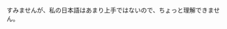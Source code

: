



すみませんが、私の日本語はあまり上手ではないので、ちょっと理解できません。

<audio src="./voice-recording/cannot-understand.m4a" />

- よく聞こえなかった時

可以再说一遍吗

うん？すみません、もう一度言ってもらえますか

<audio id="audio1" controls="" preload="none">
      <source id="" src="./voice-recording/speak-again.m4a">
</audio>


- 一部分だけ分からないとき

何、いつ、どこ、誰

**いつ**からおきなわ旅行に行くの？

昨日、**誰**にあったの？



- オンラインや電話のとき

音声の調子が悪いようです

お電話が遠いようです



ポイント｜最初の挨拶

初めまして



ポイント｜音声映像に問題がないか確認している

> おんせい
>
> えいぞう
>
> かくにん

<audio id="audio1" controls="" preload="none">
      <source id="mp3" src="./voice-recording/p-check-out-audio-and-video.mp3">
</audio>


1. 聞こえますか
2. 音声大丈夫でしょうか
3. 聞こえておりますか



### 自己紹介

- 自己紹介をしてください。 
- 自己紹介をお願いします。 
- 自己紹介をお願いできますか。 
- 簡単な自己紹介をしていただいてもよろしいですか

本日は貴重なお時間をいただき、 ありがとうございます。

武漢大学、水利水電学院のルアン・ヤンハンと申します。

*中国福建省出身です。*

趣味は日本のアニメ、筋トレ、そして歌を歌うことです。

本日はよろしくお願いいたします。

> 貴重（きちょう）
>
> 福建省（ふっけんしょう）

<audio id="audio3" controls="" preload="none">
      <source id="mp3" src="./voice-recording/self-introduction.m4a">
</audio>



質問

- 日本語を学習して何年ですか？

去年の五月から勉強を始めて、現在で約半年間勉強しています

> 学習（がくしゅう）
>
> 約（やく）

<audio id="audio2" controls="" preload="none">
      <source id="mp3" src="./voice-recording/去年の五月から勉強を始めて 現在で約半年.mp3">
</audio>






- **どのように日本語を勉強しましたか？**

日本語は独学で勉強しています。



- 日本語のスピーキング、リスニング、ライティング、 リーディングどれが一番得意ですか？

まだ半年くらいなので、 まだすらすら喋れるレベルにはなっていませんが、 これからも引き続き頑張っていきたいと思います。

> 引き続き（ひきつずき）

<audio id="audio1" controls="" preload="none">
      <source id="mp3" src="./voice-recording/continue-to-learn-japanese.m4a">
</audio>


### 今まで使ったプログラミング言語


- 今まで使ったプログラミング言語は何ですか？ 得意な言語は何ですか？

<audio id="audio1" controls="" preload="none">
      <source id="mp3" src="./voice-recording/q-what-is-your-code-language.mp3">
</audio>


研究室の先生がもらった仕事に携わったことがあります。 具体的に、JQueryを使ったプロジェクトや、上海政府と協力したシステム開発、 などの経験があります。

<audio id="audio1" controls="" preload="none">
      <source id="mp3" src="./voice-recording/研究室の先生がもらった仕事に携わったこと.m4a">
</audio>


> 言語（げんご）
>
> 研究室（けんきゅしつ）
>
> 携わる（たずさわる）involved
>
> 具体的（ぐたいてき）
>
> 協力（きょうりょく）
>
> 経験（けいけん）


追加

前者は多くの機能を備えたプロジェクトで、 後者はJavaScriptとReactフレームワークを使用してフロントエンドを開発し、 Expressを使用してバックエンドを開発しました。

> 前者（ぜんしゃ）
>
> 機能（きのう）
>
> 備える（そなえる）　prepare
>
> 後者（こうしゃ）
>
> 使用（しよう）

<audio id="audio2" controls="" preload="none">
      <source id="mp3" src="./voice-recording/language-and-project-addition.m4a">
</audio>


### 長所と短所

- 強いところと弱いところ


- 長所と短所

私の強みは、独学の能力が非常に高く、 新しい知識に対する好奇心を持ち続けていることです。一方で、 自分に厳しすぎるというところが弱みだと思っています。

<audio id="audio1" controls="" preload="none">
      <source id="mp3" src="./voice-recording/advantages-and-disadvantages.mp3">
</audio>

> 長所と短所（ちょうしょ　と　たんしょ）
>
> 非常に（ひじょうに）
>
> 知識（ちしき）
>
> 好奇心（こうきしん）
>
> 一方で（いっぽうで）on the other hand
>
> 厳しすぎる （きびしすぎる）　too strict



### サークルとアルバイト


- サークル活動とアルバイトはありますか

大学では、水利学に関する授業だけでなく、 さまざまなプログラミングスキルを独学し、 コンピューターアルゴリズムのコンテストにも参加しました。

<audio id="audio2" controls="" preload="none">
      <source id="mp3" src="./voice-recording/club-activities-and-part-time-jobs.mp3">
</audio>


### 自分の趣味









- 残業は大丈夫ですか

> 残業（ざんぎょう）

少しあるなら、大丈夫です。 たとえば、１日、１時間とか２時間くらいでしたら、 特に大丈夫です。

<audio id="audio2" controls="" preload="none">
      <source id="mp3" src="./voice-recording/work-overtime.mp3">
</audio>



- お給料の希望はありますか

特にございません、御社の規定に**従います**

<audio id="audio1" controls="" preload="none">
      <source id="mp3" src="./voice-recording/expected-salary.m4a">
</audio>


> 給料（きゅうりょう）
>
> 希望（きぼう）
>
> 規定（きてい）
>
> **従う（したがう）** follow / obey the rule


- 最初は給料が低いですが、問題ないですか

はい、最初は低い給料でも構いません。会社で成長し、貢献したいと考えています。将来的には20-25万円の給料を目指して働きます。

<audio id="audio1" controls="" preload="none">
      <source id="mp3" src="./voice-recording/low-initial-salary.mp3">
</audio>


> 給料（きゅうりょう）
>
> 構いません （かまいません） 　does not matter  構う
>
> 成長（せいちょう）
>
> 貢献（こうけん）
>
> 目指（めざ）　aim



- 就業（しゅうぎょう）
- いつ出勤できますか?
- では、採用になった場合、何時から働くことができますか

<audio id="audio1" controls="" preload="none">
      <source id="mp3" src="./voice-recording/q-when-to-start-work.m4a">
</audio>


来年７月卒業の予定ですが、 採用してくれる会社があれば、 いまからでも手続き開始可能です。

<audio id="audio1" controls="" preload="none">
      <source id="mp3" src="./voice-recording/time-to-start-working.mp3">
</audio>


> 場合（ばあい）
>
> 出勤（しゅっきん）
>
> 就業（しゅうぎょう）
>
> 可能（かのう）
>
> 卒業（そつぎょう）
>
> 予定（よてい）
>
> 採用（さいよう）
>
> してくれる want to do
>
> があれば if exist
>
> 手続き開始（てつづきかいし）　start procedure
>
> 可能（かのう）



- なぜ転職しようと思ったんですか？

<audio id="audi1o" controls="" preload="none">
      <source id="mp3" src="./voice-recording/q-why-change-major.m4a">
</audio>


新しい分野にチャレンジしたいと思いました

<audio id="aud1io" controls="" preload="none">
      <source id="mp3" src="./voice-recording/challenge-in-a-new-field.m4a">
</audio>


> 転職（てんしょく） job change







- 面接の終わり時間

この度は面接の機会をいただき、ありがとうございました

<audio id="aud1io" controls="" preload="none">
      <source id="mp3" src="./voice-recording/end-time-of-interview.mp3">
</audio>


> 度（たび） 
>
> 機会（きかい）opportunity
>
> いただく   丁寧   have it 　（get it from others）



`obsoleted`*卒業のプロジェクト*

*私は、すでに3つのフルスタック開発プロジェクトを成功裏に終えています。私は特にフロントエンド開発に長けています。最初の2つのプロジェクトは国家重点プロジェクトで、3つ目は上海政府との協力プロジェクトでした。これらのプロジェクトはすべて予定通りに完了し、甲側から高い評価を受けました。特に、炭素中和プラットフォームは国内初の炭素中和評価システムで、既に導入されています。このシステムは数千の土地をカバーし、国内トップレベルに達しています。*

<audio id="1audio" controls="" preload="none">
      <source id="mp3" src="./voice-recording/graduation-project.m4a">
</audio>


我已成功完成了三个全栈开发项目，尽管我更专注于前端开发。前两个项目是国家级重点项目，而第三个与上海政府合作。这三个项目都在时间表内完成，得到了甲方的高度赞誉。特别是碳中和平台，它是全国首个碳中和评估系统，并已成功投入使用。该系统涵盖了数千田块的评估，达到了全国领先水平。



### 卒業のプロジェクト

<audio id="1audio" style="width:100%" src="./voice-recording/3つのフルスタック開発プロジェクトを成功.mp3" />

- 卒業のプロジェクト-簡単なバージョン　　
- いまのお仕事内容、簡単に紹介 

3つのフルスタック開発プロジェクトを成功に導きました。特に、フロントエンド開発が得意です。最初の2つは国の大事なプロジェクトで、3つ目は上海政府と協力したプロジェクトでした。全部予定通りに終わり、高い評価をもらいました。特に、炭素中和プラットフォームは国内初のシステムで、もう使われています。このシステムは広範な地域をカバーし、国内でトップの位置にあります。さらに、私の仕事（フロントエンドシステム）がDragon TVで報道されました。

> 最初の さいしょの　
>
> 評価　ひょうか　１
>
> 予定通り　よていどおり　
>
> 炭素中和　たんそちゅうわ
>
> 初の　はつの
>
> 広範 　こうはん　
>
> 地域　ちいき　１
>
> 報道　ほうどう





### 日本で働きたい理由

理由は３つあります。

<audio id="1audio" style="width:100%" src="./voice-recording/グローバルなネットワーキングの機会 日本.mp3" />

まず第一に

グローバルなネットワーキングの機会：日本は多様でダイナミックなビジネス環境を持ち、多くの国際的な企業、スタートアップ、研究機関が存在します。日本での仕事は、しょくぎょうてきネットワークをかくだいし、異なる文化や背景を持つ専門家との関係をこうちくする機会を提供してくれます。

> 機会　きかい　０
>
> 多様　たよう
>
> 職業　しょくぎょう
>
> 拡大 かくだい
>
> 構築 こうちく

Global Networking Opportunities: Japan has a diverse and dynamic business landscape with numerous international corporations, startups, and research institutions. Working in Japan would give me the chance to expand my professional network and build relationships with professionals from different cultures and backgrounds.

<audio id="1audio" style="width:100%" src="./voice-recording/ワークライフバランス 日本はワークライフ.mp3" />

次に、

ワークライフバランス：日本はワークライフバランスを重視し、従業員の健康を大切にすることで知られています。日本の企業は柔軟な勤務時間、休暇、仕事以外での個人の成長や発展の機会を重視しています。

> 重視　じゅうし　１
>
> 従業員　じゅうぎょういん　３
>
> 個人　こじん　１
>
> 成長　せいちょう　

Work-Life Balance: Japan is known for its emphasis on work-life balance and valuing employee well-being. Japanese companies often prioritize a healthy work-life balance, offering benefits such as flexible work hours, vacation time, and opportunities for personal development and growth outside of work.

`obsoleted`

*ACGN（アニメ、コミック、ゲーム、小説）文化：日本は、アニメ、マンガ、ビデオゲーム、小説など多様なACGN文化で広く称賛されています。日本での仕事は、ACGNの発祥地に没入する機会を提供し、このユニークな文化現象に関連した産業に携わる可能性があります。*

*ACGN (Anime, Comic, Game, Novel) Culture: Japan is widely celebrated for its vibrant ACGN culture, which includes anime, manga, video games, and novels. Working in Japan would allow me to be immersed in the birthplace of ACGN and potentially be involved in industries related to this unique cultural phenomenon.*



<audio id="1audio" style="width:100%" src="./voice-recording/最後に 日本では アニメ マンガ ゲーム.mp3" />

最後に、

日本では、アニメ、マンガ、ゲーム、小説などのACGN文化がとても人気です。この文化に関連する仕事をすると、日本のACGNの起源に触れたり、面白い産業に関わったりするチャンスがあります。

> 小説　しょうせつ　０
>
> 起源　きげん　１
>
> 触れる　ふれる　０
>
> 産業　さんぎょう　０
>
> 関わる　かかわる　３ 关系、涉及到

Japan is widely admired for its diverse ACGN culture, including anime, manga, video games, and novels. Working in Japan might offer you the opportunity to immerse yourself in the birthplace of ACGN and potentially be involved in industries related to this unique cultural phenomenon.



### ストレス

ストレスに対処する方法は何ですか？

<audio id="1audio" style="width:100%" src="./voice-recording/ストレスが高まると 私は 友達に話す ア.mp3" />

ストレスが高まると、私は[友達に話す、アニメを観る、ジョギングなど]を通じてリフレッシュします。また、効果的なタイムマネジメントを心掛けて、ストレスを予防しています。

> 効果的な　こうか
>
> 心掛ける　こころがける
>
> 予防　よぼう



### 企業文化

<audio id="1audio" style="width:100%" src="./voice-recording/日本の仕事では みんなで協力して 丁寧で.mp3" />

日本の仕事では、みんなで協力して、丁寧で正直な態度が大切だと思うんだ。これらを守りながら、チームに貢献していきたいです。





### introduce my value for japan

日本は、ロボット技術（ぎじゅつ）、人工知能（じんこうちのう）、自動化技術などの分野で世界をリードしています。日本の伝統的な技術と最先端技術の組み合わせ（くみあわせ）は、精密工学（せいみつこうがく）やロボット技術などの革新（かくしん）を進めています。

**私のコンピューター開発の経験は、この分野で大きな利点となります。日本語と英語のスキルは、国際的なビジネスやプロジェクトで重要です。**日本語の理解が、チームでのコミュニケーションや地元（じもと）の知識（ちしき）と国際的な視点（してん）をくみあわせたプロジェクトでやくだちます。

私のスキルと言語能力は、日本の産業インテリジェンスの分野でのかつやくに非常にやくだちます。

<audio id="1audio" style="width:100%" src="./voice-recording/日本は ロボット技術 人工知能 自動化技.mp3" />





my ability(Android?)







